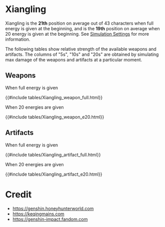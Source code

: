 # Xiangling

Xiangling is the **21th** position on average out of 43
characters when full energy is given at the beginning, and is the
**19th** position on average when 20 energy is given at the
beginning. See [Simulation Settings](./simulation_settings.md) for more
information.

The following tables show relative strength of the available weapons and
artifacts. The columns of "5s", "10s" and "20s" are obtained by
simulating max damage of the weapons and artifacts at a particular
moment.

## Weapons

When full energy is given

{{#include tables/Xiangling_weapon_full.html}}

When 20 energies are given

{{#include tables/Xiangling_weapon_e20.html}}

## Artifacts

When full energy is given

{{#include tables/Xiangling_artifact_full.html}}

When 20 energies are given

{{#include tables/Xiangling_artifact_e20.html}}

# Credit

- <https://genshin.honeyhunterworld.com>
- <https://keqingmains.com>
- <https://genshin-impact.fandom.com>
